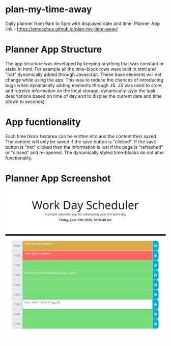 # plan-my-time-away
Daily planner from 9am to 5pm with displayed date and time.
Planner App link - https://emoschos.github.io/plan-my-time-away/

# Planner App Structure
The app structure was developed by keeping anything that was constant or static in html.
For example all the time-block rows were built in html and "not" dynamically added through Javascript.  These base elements will not change while using the app. This was to reduce the chances of introducing bugs when dynamically adding elements through JS.
JS was used to store and retreive information on the local storage, dynamically style the task descriptions based on time of day and to display the current date and time (down to seconds).

# App fucntionality
Each time block textarea can be written into and the content then  saved.  The content will only be saved if the save button is "clicked".  If the save button is "not" clicked then the information is lost if the page is "refreshed" or "closed" and re-opened. 
The dynamically styled time-blocks do not alter functionality.

# Planner App Screenshot

![Planner App](./planner-app-screenshot1.JPG)

